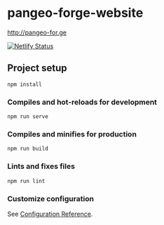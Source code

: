 # pangeo-forge-website

<http://pangeo-for.ge>

[![Netlify Status](https://api.netlify.com/api/v1/badges/cd6f6579-12c7-44a7-8bf5-eeb07efbce7f/deploy-status)](https://app.netlify.com/sites/boring-cray-12a607/deploys)

## Project setup
```
npm install
```

### Compiles and hot-reloads for development
```
npm run serve
```

### Compiles and minifies for production
```
npm run build
```

### Lints and fixes files
```
npm run lint
```

### Customize configuration
See [Configuration Reference](https://cli.vuejs.org/config/).
